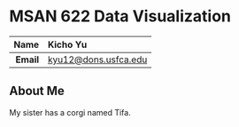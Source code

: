 MSAN 622 Data Visualization
==============================

| **Name**  | Kicho Yu |
|----------:|:------------|
| **Email** | kyu12@dons.usfca.edu |

## About Me ##

My sister has a corgi named Tifa.
